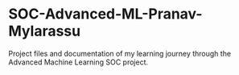 # SOC-Advanced-ML-Pranav-Mylarassu
 Project files and documentation of my learning journey through the Advanced Machine Learning SOC project.
